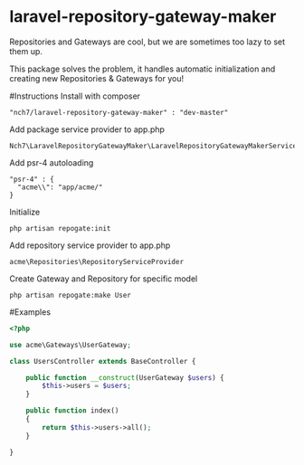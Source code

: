 # laravel-repository-gateway-maker

Repositories and Gateways are cool, but we are sometimes too lazy to set them up.

This package solves the problem, it handles automatic initialization and creating new Repositories & Gateways for you!

#Instructions
Install with composer
```
"nch7/laravel-repository-gateway-maker" : "dev-master"
```

Add package service provider to app.php
```
Nch7\LaravelRepositoryGatewayMaker\LaravelRepositoryGatewayMakerServiceProvider
```

Add psr-4 autoloading
```
"psr-4" : {
  "acme\\": "app/acme/"
}
```


Initialize
```
php artisan repogate:init
```

Add repository service provider to app.php
```
acme\Repositories\RepositoryServiceProvider
```

Create Gateway and Repository for specific model
```
php artisan repogate:make User
```


#Examples
```php
<?php

use acme\Gateways\UserGateway;

class UsersController extends BaseController {

	public function __construct(UserGateway $users) {
		$this->users = $users;
	}

	public function index()
	{
		return $this->users->all();
	}

}

```
